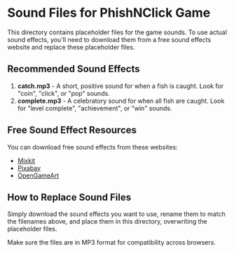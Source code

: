 # Sound Files for PhishNClick Game

This directory contains placeholder files for the game sounds. To use actual sound effects, you'll need to download them from a free sound effects website and replace these placeholder files.

## Recommended Sound Effects

1. **catch.mp3** - A short, positive sound for when a fish is caught. Look for "coin", "click", or "pop" sounds.
2. **complete.mp3** - A celebratory sound for when all fish are caught. Look for "level complete", "achievement", or "win" sounds.

## Free Sound Effect Resources

You can download free sound effects from these websites:

- [Mixkit](https://mixkit.co/free-sound-effects/game/)
- [Pixabay](https://pixabay.com/sound-effects/search/game/)
- [OpenGameArt](https://opengameart.org/content/library-of-game-sounds)

## How to Replace Sound Files

Simply download the sound effects you want to use, rename them to match the filenames above, and place them in this directory, overwriting the placeholder files.

Make sure the files are in MP3 format for compatibility across browsers.

